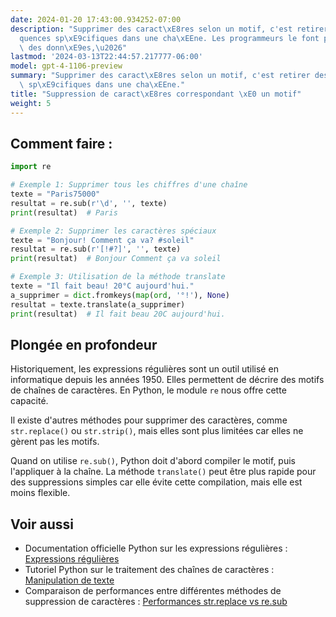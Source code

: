 ```yaml
---
date: 2024-01-20 17:43:00.934252-07:00
description: "Supprimer des caract\xE8res selon un motif, c'est retirer des s\xE9\
  quences sp\xE9cifiques dans une cha\xEEne. Les programmeurs le font pour nettoyer\
  \ des donn\xE9es,\u2026"
lastmod: '2024-03-13T22:44:57.217777-06:00'
model: gpt-4-1106-preview
summary: "Supprimer des caract\xE8res selon un motif, c'est retirer des s\xE9quences\
  \ sp\xE9cifiques dans une cha\xEEne."
title: "Suppression de caract\xE8res correspondant \xE0 un motif"
weight: 5
---
```


## Comment faire :
```python
import re

# Exemple 1: Supprimer tous les chiffres d'une chaîne
texte = "Paris75000"
resultat = re.sub(r'\d', '', texte)
print(resultat)  # Paris

# Exemple 2: Supprimer les caractères spéciaux
texte = "Bonjour! Comment ça va? #soleil"
resultat = re.sub(r'[!#?]', '', texte)
print(resultat)  # Bonjour Comment ça va soleil

# Exemple 3: Utilisation de la méthode translate
texte = "Il fait beau! 20°C aujourd'hui."
a_supprimer = dict.fromkeys(map(ord, '°!'), None)
resultat = texte.translate(a_supprimer)
print(resultat)  # Il fait beau 20C aujourd'hui.
```

## Plongée en profondeur
Historiquement, les expressions régulières sont un outil utilisé en informatique depuis les années 1950. Elles permettent de décrire des motifs de chaînes de caractères. En Python, le module `re` nous offre cette capacité.

Il existe d'autres méthodes pour supprimer des caractères, comme `str.replace()` ou `str.strip()`, mais elles sont plus limitées car elles ne gèrent pas les motifs.

Quand on utilise `re.sub()`, Python doit d'abord compiler le motif, puis l'appliquer à la chaîne. La méthode `translate()` peut être plus rapide pour des suppressions simples car elle évite cette compilation, mais elle est moins flexible.

## Voir aussi
- Documentation officielle Python sur les expressions régulières : [Expressions régulières](https://docs.python.org/3/library/re.html)
- Tutoriel Python sur le traitement des chaînes de caractères : [Manipulation de texte](https://docs.python.org/3/howto/regex.html#regex-howto)
- Comparaison de performances entre différentes méthodes de suppression de caractères : [Performances str.replace vs re.sub](https://stackoverflow.com/questions/3411771/best-way-to-replace-multiple-characters-in-a-string)
